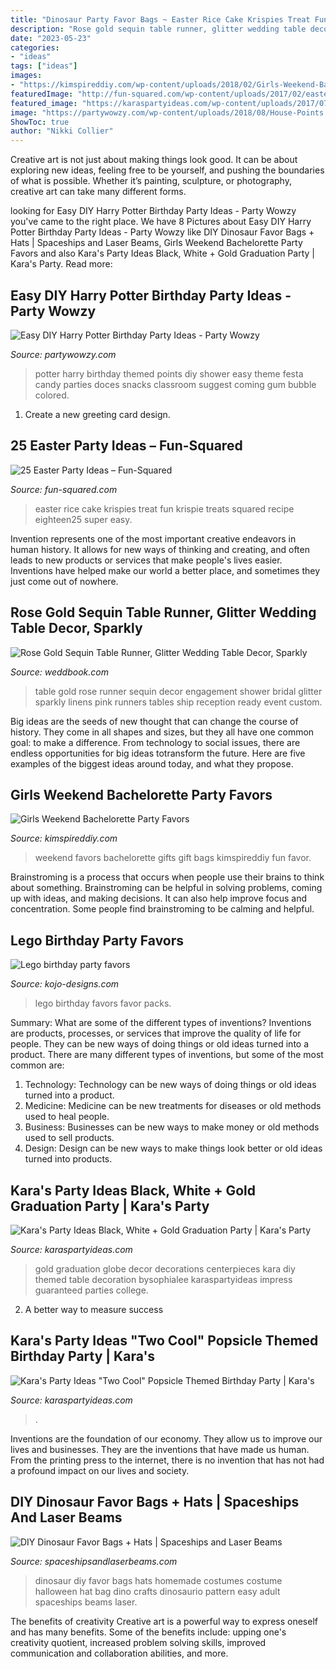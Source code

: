 ```yaml
---
title: "Dinosaur Party Favor Bags ~ Easter Rice Cake Krispies Treat Fun Krispie Treats Squared Recipe Eighteen25 Super Easy"
description: "Rose gold sequin table runner, glitter wedding table decor, sparkly"
date: "2023-05-23"
categories:
- "ideas"
tags: ["ideas"]
images:
- "https://kimspireddiy.com/wp-content/uploads/2018/02/Girls-Weekend-Bachelorette-Party-Favors-1.jpg"
featuredImage: "http://fun-squared.com/wp-content/uploads/2017/02/easter-rice-krispies-treat-cake.jpg"
featured_image: "https://karaspartyideas.com/wp-content/uploads/2017/07/22Two-Cool22-Popsicle-Themed-Birthday-Party-via-Karas-Party-Ideas-KarasPartyIdeas.com29-683x1024.jpg"
image: "https://partywowzy.com/wp-content/uploads/2018/08/House-Points.jpg"
ShowToc: true
author: "Nikki Collier"
---
```



Creative art is not just about making things look good. It can be about exploring new ideas, feeling free to be yourself, and pushing the boundaries of what is possible. Whether it’s painting, sculpture, or photography, creative art can take many different forms.

	

		
looking for Easy DIY Harry Potter Birthday Party Ideas - Party Wowzy you've came to the right place. We have 8 Pictures about Easy DIY Harry Potter Birthday Party Ideas - Party Wowzy like DIY Dinosaur Favor Bags + Hats | Spaceships and Laser Beams, Girls Weekend Bachelorette Party Favors and also Kara&#039;s Party Ideas Black, White + Gold Graduation Party | Kara&#039;s Party. Read more:
		
    
## Easy DIY Harry Potter Birthday Party Ideas - Party Wowzy

<img loading=lazy src="https://partywowzy.com/wp-content/uploads/2018/08/House-Points.jpg" onerror="this.onerror=null;this.src='https://tse3.mm.bing.net/th?id=OIP.DJ2DTQeq1ErJU_rzJiG0xAHaLI&amp;pid=15.1';" alt="Easy DIY Harry Potter Birthday Party Ideas - Party Wowzy">

_Source: partywowzy.com_

>potter harry birthday themed points diy shower easy theme festa candy parties doces snacks classroom suggest coming gum bubble colored. 

	

1. Create a new greeting card design.

    
## 25 Easter Party Ideas – Fun-Squared

<img loading=lazy src="http://fun-squared.com/wp-content/uploads/2017/02/easter-rice-krispies-treat-cake.jpg" onerror="this.onerror=null;this.src='https://tse2.mm.bing.net/th?id=OIP.1W8NBZ_lyajOdEHa13gmMQHaLH&amp;pid=15.1';" alt="25 Easter Party Ideas – Fun-Squared">

_Source: fun-squared.com_

>easter rice cake krispies treat fun krispie treats squared recipe eighteen25 super easy. 

	

Invention represents one of the most important creative endeavors in human history. It allows for new ways of thinking and creating, and often leads to new products or services that make people's lives easier. Inventions have helped make our world a better place, and sometimes they just come out of nowhere.

    
## Rose Gold Sequin Table Runner, Glitter Wedding Table Decor, Sparkly

<img loading=lazy src="http://s3.weddbook.me/t1/2/4/4/2442120/rose-gold-sequin-table-runner-glitter-wedding-table-decor-sparkly-table-linens-for-bridal-shower-engagement-party-event-ready-to-ship.jpg" onerror="this.onerror=null;this.src='https://tse1.mm.bing.net/th?id=OIP.AlCmaGgVGzr1kgcxiY94vgHaLH&amp;pid=15.1';" alt="Rose Gold Sequin Table Runner, Glitter Wedding Table Decor, Sparkly">

_Source: weddbook.com_

>table gold rose runner sequin decor engagement shower bridal glitter sparkly linens pink runners tables ship reception ready event custom. 

	

Big ideas are the seeds of new thought that can change the course of history. They come in all shapes and sizes, but they all have one common goal: to make a difference. From technology to social issues, there are endless opportunities for big ideas totransform the future. Here are five examples of the biggest ideas around today, and what they propose.

    
## Girls Weekend Bachelorette Party Favors

<img loading=lazy src="https://kimspireddiy.com/wp-content/uploads/2018/02/Girls-Weekend-Bachelorette-Party-Favors-1.jpg" onerror="this.onerror=null;this.src='https://tse3.mm.bing.net/th?id=OIP.MaDNwQvFVxuYU5Hph_iIOwHaPH&amp;pid=15.1';" alt="Girls Weekend Bachelorette Party Favors">

_Source: kimspireddiy.com_

>weekend favors bachelorette gifts gift bags kimspireddiy fun favor. 

	

Brainstroming is a process that occurs when people use their brains to think about something. Brainstroming can be helpful in solving problems, coming up with ideas, and making decisions. It can also help improve focus and concentration. Some people find brainstroming to be calming and helpful.

    
## Lego Birthday Party Favors

<img loading=lazy src="http://kojo-designs.com/wp-content/uploads/2014/08/IMG_9092.jpg" onerror="this.onerror=null;this.src='https://tse1.mm.bing.net/th?id=OIP.ujipHh0dAF8q9s5HeZujEwHaHa&amp;pid=15.1';" alt="Lego birthday party favors">

_Source: kojo-designs.com_

>lego birthday favors favor packs. 

	

Summary: What are some of the different types of inventions?
Inventions are products, processes, or services that improve the quality of life for people. They can be new ways of doing things or old ideas turned into a product. There are many different types of inventions, but some of the most common are:
1) Technology: Technology can be new ways of doing things or old ideas turned into a product.
2) Medicine: Medicine can be new treatments for diseases or old methods used to heal people.
3) Business: Businesses can be new ways to make money or old methods used to sell products.
4) Design: Design can be new ways to make things look better or old ideas turned into products.

    
## Kara&#039;s Party Ideas Black, White + Gold Graduation Party | Kara&#039;s Party

<img loading=lazy src="https://karaspartyideas.com/wp-content/uploads/2016/05/Black-White-Gold-Graduation-Party-via-Karas-Party-Ideas-KarasPartyIdeas.com13.jpeg" onerror="this.onerror=null;this.src='https://tse1.mm.bing.net/th?id=OIP.d781_Ih2gPnKWEm6c7kCMQHaLH&amp;pid=15.1';" alt="Kara&#039;s Party Ideas Black, White + Gold Graduation Party | Kara&#039;s Party">

_Source: karaspartyideas.com_

>gold graduation globe decor decorations centerpieces kara diy themed table decoration bysophialee karaspartyideas impress guaranteed parties college. 

	

2. A better way to measure success

    
## Kara&#039;s Party Ideas &quot;Two Cool&quot; Popsicle Themed Birthday Party | Kara&#039;s

<img loading=lazy src="https://karaspartyideas.com/wp-content/uploads/2017/07/22Two-Cool22-Popsicle-Themed-Birthday-Party-via-Karas-Party-Ideas-KarasPartyIdeas.com29-683x1024.jpg" onerror="this.onerror=null;this.src='https://tse1.mm.bing.net/th?id=OIP.7mjxKmtJip_R03Sf9blfAwHaLG&amp;pid=15.1';" alt="Kara&#039;s Party Ideas &quot;Two Cool&quot; Popsicle Themed Birthday Party | Kara&#039;s">

_Source: karaspartyideas.com_

>. 

	

Inventions are the foundation of our economy. They allow us to improve our lives and businesses. They are the inventions that have made us human. From the printing press to the internet, there is no invention that has not had a profound impact on our lives and society.

    
## DIY Dinosaur Favor Bags + Hats | Spaceships And Laser Beams

<img loading=lazy src="http://spaceshipsandlaserbeams.com/wp-content/uploads/2015/09/dinosaur-favor-bag-94493py.jpg" onerror="this.onerror=null;this.src='https://tse4.mm.bing.net/th?id=OIP.jj46i9mqzRR70k3DpGX4ZAHaLm&amp;pid=15.1';" alt="DIY Dinosaur Favor Bags + Hats | Spaceships and Laser Beams">

_Source: spaceshipsandlaserbeams.com_

>dinosaur diy favor bags hats homemade costumes costume halloween hat bag dino crafts dinosaurio pattern easy adult spaceships beams laser. 

	

The benefits of creativity
Creative art is a powerful way to express oneself and has many benefits. Some of the benefits include: upping one's creativity quotient, increased problem solving skills, improved communication and collaboration abilities, and more.

